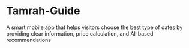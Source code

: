 # Tamrah-Guide
A smart mobile app that helps visitors choose the best type of dates by providing clear information, price calculation, and AI-based recommendations

